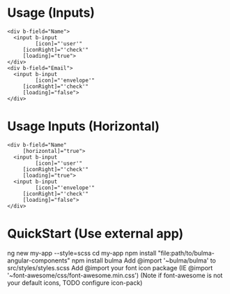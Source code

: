 # Usage (Inputs)
```
<div b-field="Name">
  <input b-input
         [icon]="'user'"
	 [iconRight]="'check'"
	 [loading]="true">
</div>
<div b-field="Email">
  <input b-input
         [icon]="'envelope'"
	 [iconRight]="'check'"
	 [loading]="false">
</div>
```

# Usage Inputs (Horizontal)
```
<div b-field="Name"
     [horizontal]="true">
  <input b-input
         [icon]="'user'"
	 [iconRight]="'check'"
	 [loading]="true">
  <input b-input
         [icon]="'envelope'"
	 [iconRight]="'check'"
	 [loading]="false">
</div>
```

# QuickStart (Use external app)

ng new my-app --style=scss
cd my-app
npm install "file:path/to/bulma-angular-components"
npm install bulma
Add @import '~bulma/bulma' to src/styles/styles.scss
Add @import your font icon package (IE @import '~font-awesome/css/font-awesome.min.css')
(Note if font-awesome is not your default icons, TODO configure icon-pack)

